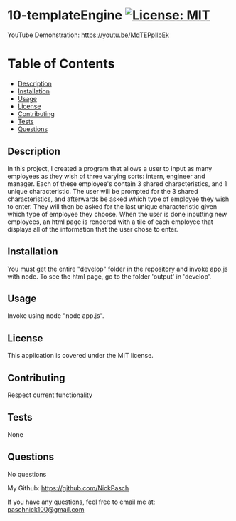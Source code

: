 
# 10-templateEngine   [![License: MIT](https://img.shields.io/badge/License-MIT-yellow.svg)](https://opensource.org/licenses/MIT)

YouTube Demonstration: https://youtu.be/MqTEPpllbEk

# Table of Contents

- [Description](#description)
- [Installation](#installation)
- [Usage](#usage)
- [License](#license)
- [Contributing](#contributing)
- [Tests](#tests)
- [Questions](#questions)

## Description
        
In this project, I created a program that allows a user to input as many employees as they wish of three varying sorts: intern, engineer and manager. Each of these employee's contain 3 shared characteristics, and 1 unique characteristic. The user will be prompted for the 3 shared characteristics, and afterwards be asked which type of employee they wish to enter. They will then be asked for the last unique characteristic given which type of employee they choose. When the user is done inputting new employees, an html page is rendered with a tile of each employee that displays all of the information that the user chose to enter. 

## Installation 

You must get the entire "develop" folder in the repository and invoke app.js with node. To see the html page, go to the folder 'output' in 'develop'. 

## Usage

Invoke using node "node app.js". 

## License

This application is covered under the MIT license.

## Contributing

Respect current functionality 

## Tests

None 

## Questions

No questions 

My Github: https://github.com/NickPasch

If you have any questions, feel free to email me at: paschnick100@gmail.com
    